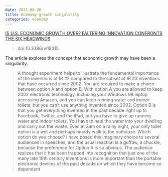 ```yaml
---
date: 2021-08-20
title: Economy growth singularity
categories: economy
---
```


[IS U.S. ECONOMIC GROWTH OVER? FALTERING INNOVATION CONFRONTS THE SIX HEADWINDS](https://www.nber.org/system/files/working_papers/w18315/w18315.pdf)
> doi:10.3386/w18315

The article explores the concept that economic growth may have been a singularity.

> A thought experiment helps to illustrate the fundamental importance of the inventions of IR #2 compared to the subset of IR #3 inventions that have occurred since 2002. You are required to make a choice between option A and option B. With option A you are allowed to keep 2002 electronic technology, including your Windows 98 laptop accessing Amazon, and you can keep running water and indoor toilets; but you can’t use anything invented since 2002.
> Option B is that you get everything invented in the past decade right up to Facebook, Twitter, and the iPad, but you have to give up running water and indoor toilets. You have to haul the water into your dwelling and carry out the waste. Even at 3am on a rainy night, your only toilet option is a wet and perhaps muddy walk to the outhouse. Which option do you choose?
> I have posed this imaginary choice to several audiences in speeches, and the usual reaction is a guffaw, a chuckle, because the preference for Option A is so obvious. The audience realizes that it has been trapped into recognition that just one of the many late 19th century inventions is more important than the portable electronic devices of the past decade on which they have become so dependent
